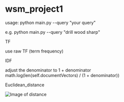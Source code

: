 # wsm_project1


usage:
python main.py --query "your query"

e.g. 
python main.py --query "drill wood sharp"

TF

use raw TF (term frequency)

IDF

adjust the denominator to 1 + denominator
math.log(len(self.documentVectors) / (1 + denominator))

Euclidean_distance

![Image of distance](https://github.com/qscez2001/wsm_project1/distance.png)